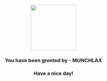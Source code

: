 <p align="center">
            <img src="https://raw.githubusercontent.com/PokeAPI/sprites/master/sprites/pokemon/446.png" width="150" height="150">
          </p>
          <h3 align="center">You have been greeted by - <b>MUNCHLAX</b></h3>
          <h3 align="center">Have a nice day!</h3>
